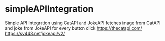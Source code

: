 # simpleAPIIntegration
Simple API Integration using CatAPI and JokeAPI
fetches image from CatAPI and joke from JokeAPI for every button click
https://thecatapi.com/
https://sv443.net/jokeapi/v2/
